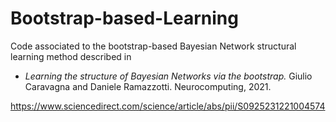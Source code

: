 # Bootstrap-based-Learning

Code associated to the bootstrap-based Bayesian Network structural learning method described in

* _Learning the structure of Bayesian Networks via the bootstrap._ Giulio Caravagna and Daniele Ramazzotti. Neurocomputing, 2021.

https://www.sciencedirect.com/science/article/abs/pii/S0925231221004574
